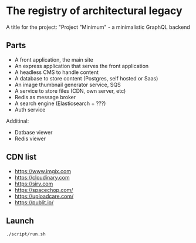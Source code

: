 # The registry of architectural legacy

A title for the project: "Project "Minimum" - a minimalistic GraphQL backend

## Parts

* A front application, the main site
* An express application that serves the front application
* A headless CMS to handle content
* A database to store content (Postgres, self hosted or Saas)
* An image thumbnail generator service, SQS
* A service to store files (CDN, own server, etc)
* Redis as message broker
* A search engine (Elasticsearch + ???)
* Auth service

Additinal:
* Datbase viewer
* Redis viewer

## CDN list

* https://www.imgix.com
* https://cloudinary.com
* https://sirv.com
* https://spacechop.com/
* https://uploadcare.com/
* https://publit.io/

## Launch

~~~
./script/run.sh
~~~
